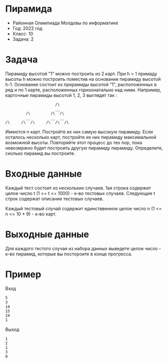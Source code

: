 # Пирамида
* Районная Олимпиада Молдовы по информатике
* Год: 2022 год
* Класс: 10
* Задача: 2
 
# Задача
   Пирамиду высотой "1" можно построить из 2 карт. При h > 1 примаду высоты h можно построить поместив на основание пирамиду высотой h-1. Основание состоит из прирамиды высотой "1",
расположенных в ряд и по 1 карте, расположенных горизонатально над ними. Например, карточные пирамиды высотой 1, 2, 3 выглядят так :
```
                      /\
                      __
         /\         /\  /\
         __         __  __
/\     /\  /\     /\  /\  /\
``` 
    
  Имеются n карт. Постройте их них самую высокую пирамиду. Если осталось несколько карт, постройте их них пирамиду максимальной возможной высоты. Повторяйте этот процесс до тех пор,
пока невозмржно будет построить другую пирамиду пирамиду. Определите, сколько пирамид вы построите.

# Входные данные  

Каждый тест состоит из нескольких случаев. 1ая строка содержит целое число t (1 <= t <= 1000) - к-во тестовых случаев. Следующие t строк содержат описание тестовых случаев. 

Каждый тестовый случай содержит единстввенное целое число n (1 <= n <= 10 * 9) - к-во карт.

# Выходные данные 

Для каждого тестого случая из набора данных выведете целое число - к-во пирамид, которые вы постороите в конце прогресса.

# Пример 

Вход 
```
5
3
14
15
24
1
```
 Выход
```
1
2
1
3
0
```